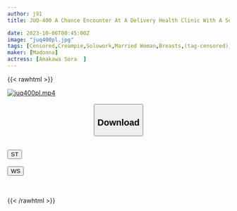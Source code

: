 ```yaml
---
author: j91
title: JUQ-400 A Chance Encounter At A Delivery Health Clinic With A Sexually Harassing Teacher From Student Days. From That Day On, I Was Made To Be A Sex Pet... Sora Amakawa

date: 2023-10-06T00:45:00Z
image: "juq400pl.jpg"
tags: [Censored,Creampie,Solowork,Married Woman,Breasts,(tag-censored),Mature Woman	]
maker: [Madonna]
actress: [Amakawa Sora 	]
---
```



{{< rawhtml >}}

<div class="video" data-videoid="z74ZAG62ZkHkJY">
    <a href="javascript:;">
        <img src="https://my.j91.asia/posts/juq400pl/juq400pl.jpg" width="WIDTH" height="HEIGHT" alt="juq400pl.mp4" loading="lazy">
    </a>
</div>

<script type="text/javascript" src="https://j91.asia/asset/on-demand-st.js"></script>

<br>
  <link rel="stylesheet" href="https://j91.asia/asset/bs5.css">
  
  <center>
  <button class="btn btn-primary" type="button" data-bs-toggle="collapse" data-bs-target=".multi-collapse" aria-expanded="false" aria-controls="multiCollapseExample1 multiCollapseExample2"><h2>Download</h2></button></center>
</p>
<div class="row">
  <div class="col">
    <div class="collapse multi-collapse" id="multiCollapseExample1">
      <div class="card card-body">
	      	      <br>
<div class="buttons">  
<a href="https://streamtape.to/v/z74ZAG62ZkHkJY"><button class="btn-hover color-3"><i class="fa fa-download"></i> ST</button></a></div>
    </div>
  </div>
</div>
  <div class="col">
    <div class="collapse multi-collapse" id="multiCollapseExample2">
      <div class="card card-body">
	      <br>
<div class="buttons">
    <a href="https://wolfstream.tv/t20wzrsfhw0i"><button class="btn-hover color-9"><i class="fa fa-download"></i> WS</button></a></div>
<br><br>
      </div>
    </div>
  </div>
</div>

{{< /rawhtml >}}

